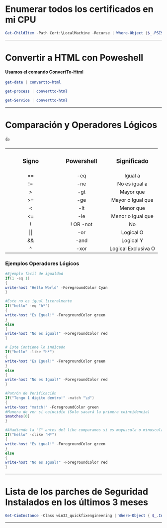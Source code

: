 # Enumerar todos los certificados en mi CPU

```powershell
Get-ChildItem -Path Cert:\LocalMachine -Recurse | Where-Object {$_.PSISContainer -eq $false} | Format-List -Property *
```

----------------

# Convertir a HTML con Poweshell

#### Usamos el comando ConvertTo-Html

```powershell
get-date | convertto-html
```

```powershell
get-process | convertto-html
```

```powershell
get-Service | convertto-html
```

-------------
# Comparación y Operadores Lógicos

:+1:

<table style="width: 100%; text-align: center;">
  <tr>
    <td style="width: 33%;"><h3>Signo</h3></td>
    <td style="width: 33%;"><h3>Powershell</h3></td>
    <td style="width: 33%;"><h3>Significado</h3></td>
    </tr>
  <tr>
    <td style="width: 33%;">==</td>
    <td style="width: 33%;">-eq</td>
    <td style="width: 33%;">Igual a</td>
  </tr>
  <tr>
    <td style="width: 33%;">!=</td>
    <td style="width: 33%;">-ne</td>
    <td style="width: 33%;">No es igual a</td>
  </tr>
    <tr>
    <td style="width: 33%;">></td>
    <td style="width: 33%;">-gt</td>
    <td style="width: 33%;">Mayor que</td>
  </tr>
    <tr>
    <td style="width: 33%;">>=</td>
    <td style="width: 33%;">-ge</td>
    <td style="width: 33%;">Mayor o Igual que</td>
  </tr>
    <tr>
    <td style="width: 33%;"><</td>
    <td style="width: 33%;">-lt</td>
    <td style="width: 33%;">Menor que</td>
  </tr>
    <tr>
    <td style="width: 33%;"><=</td>
    <td style="width: 33%;">-le</td>
    <td style="width: 33%;">Menor o igual que</td>
  </tr>
  <tr>
    <td style="width: 33%;">!</td>
    <td style="width: 33%;">! OR -not</td>
    <td style="width: 33%;"> No </td>
  </tr>
    <tr>
    <td style="width: 33%;">||</td>
    <td style="width: 33%;">-or</td>
    <td style="width: 33%;"> Logical O</td>
  </tr>
    <tr>
    <td style="width: 33%;">&&</td>
    <td style="width: 33%;">-and</td>
    <td style="width: 33%;">Logical Y</td>
  </tr>
    <tr>
    <td style="width: 33%;">^</td>
    <td style="width: 33%;">-xor</td>
    <td style="width: 33%;">Logical Exclusiva O</td>
  </tr>
  
</table>



### Ejemplos Operadores Lógicos

```Powershell
#Ejemplo facil de igualdad
If(1 -eq 1)
{
write-host "Hello World" -ForegroundColor Cyan
}
```

```powershell
#Este no es igual literalmente
If("hello" -eq "h*")
{
write-host "Es Igual!" -ForegroundColor green
}
else
{
write-host "No es igual!" -ForegroundColor red
}

# Este Contiene lo indicado
If("hello" -like "h*")
{
write-host "Es Igual!" -ForegroundColor green
}
else
{
write-host "No es Igual!" -ForegroundColor red
}
```
```Powershell
#Patrón de Verificación
If("Tengo 1 digito dentro!" -match "\d")
{
write-host "match!" -ForegroundColor green
#Manera de ver si coincidio (Solo sacará la primera coincidencia)
$matches[0]
} 
```

```Powershell
#Añadiendo la "C" antes del like comparamos si es mayuscula o minuscula
If("hello" -clike "H*")
{
write-host "Es igual!" -ForegroundColor green
}
else
{
write-host "No es Igual!" -ForegroundColor red
}
```

-----------------

# Lista de los parches de Seguridad Instalados en los últimos 3 meses

```powershell
Get-CimInstance -Class win32_quickfixengineering | Where-Object { $_.InstalledOn -gt (Get-Date).AddMonths(-3) }
```

----------------
